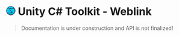 # ![Impossible Odds Logo][Logo] Unity C# Toolkit - Weblink

> Documentation is under construction and API is not finalized!

[Logo]: ./Images/ImpossibleOddsLogo.png
